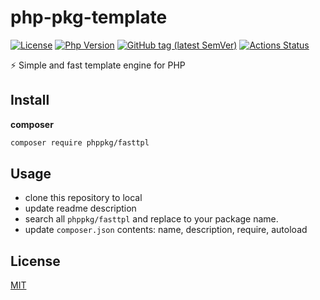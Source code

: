 # php-pkg-template

[![License](https://img.shields.io/packagist/l/phppkg/fasttpl.svg?style=flat-square)](LICENSE)
[![Php Version](https://img.shields.io/badge/php-%3E=7.4.0-brightgreen.svg?maxAge=2592000)](https://packagist.org/packages/phppkg/fasttpl)
[![GitHub tag (latest SemVer)](https://img.shields.io/github/tag/phppkg/fasttpl)](https://github.com/phppkg/fasttpl)
[![Actions Status](https://github.com/phppkg/fasttpl/workflows/Unit-Tests/badge.svg)](https://github.com/phppkg/fasttpl/actions)

⚡️ Simple and fast template engine for PHP

## Install

**composer**

```bash
composer require phppkg/fasttpl
```

## Usage

- clone this repository to local
- update readme description
- search all `phppkg/fasttpl` and replace to your package name.
- update `composer.json` contents: name, description, require, autoload

## License

[MIT](LICENSE)
